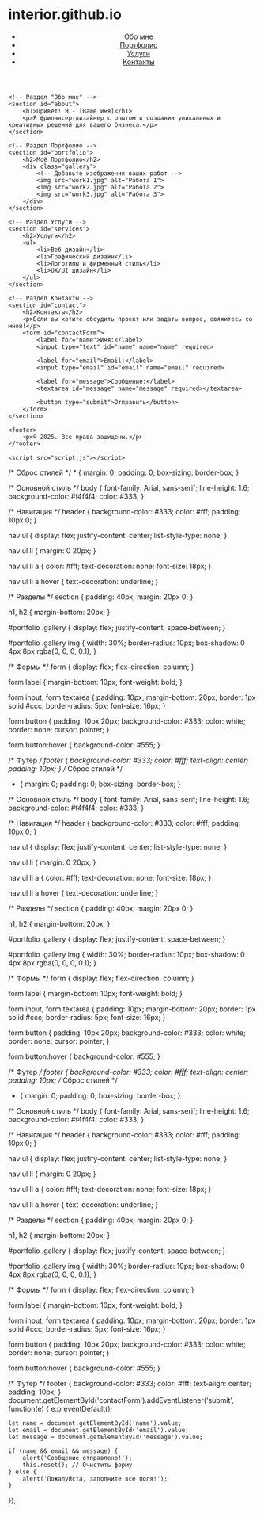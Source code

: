 # interior.github.io
<!DOCTYPE html>
<html lang="ru">
<head>
    <meta charset="UTF-8">
    <meta name="viewport" content="width=device-width, initial-scale=1.0">
    <title>Фрилансер Дизайнер</title>
    <link rel="stylesheet" href="styles.css">
</head>
<body>
    <!-- Навигация -->
    <header>
        <nav>
            <ul>
                <li><a href="#about">Обо мне</a></li>
                <li><a href="#portfolio">Портфолио</a></li>
                <li><a href="#services">Услуги</a></li>
                <li><a href="#contact">Контакты</a></li>
            </ul>
        </nav>
    </header>

    <!-- Раздел "Обо мне" -->
    <section id="about">
        <h1>Привет! Я - [Ваше имя]</h1>
        <p>Я фрилансер-дизайнер с опытом в создании уникальных и креативных решений для вашего бизнеса.</p>
    </section>

    <!-- Раздел Портфолио -->
    <section id="portfolio">
        <h2>Моё Портфолио</h2>
        <div class="gallery">
            <!-- Добавьте изображения ваших работ -->
            <img src="work1.jpg" alt="Работа 1">
            <img src="work2.jpg" alt="Работа 2">
            <img src="work3.jpg" alt="Работа 3">
        </div>
    </section>

    <!-- Раздел Услуги -->
    <section id="services">
        <h2>Услуги</h2>
        <ul>
            <li>Веб-дизайн</li>
            <li>Графический дизайн</li>
            <li>Логотипы и фирменный стиль</li>
            <li>UX/UI дизайн</li>
        </ul>
    </section>

    <!-- Раздел Контакты -->
    <section id="contact">
        <h2>Контакты</h2>
        <p>Если вы хотите обсудить проект или задать вопрос, свяжитесь со мной!</p>
        <form id="contactForm">
            <label for="name">Имя:</label>
            <input type="text" id="name" name="name" required>

            <label for="email">Email:</label>
            <input type="email" id="email" name="email" required>

            <label for="message">Сообщение:</label>
            <textarea id="message" name="message" required></textarea>

            <button type="submit">Отправить</button>
        </form>
    </section>

    <footer>
        <p>© 2025. Все права защищены.</p>
    </footer>

    <script src="script.js"></script>
</body>
</html>
/* Сброс стилей */
* {
    margin: 0;
    padding: 0;
    box-sizing: border-box;
}

/* Основной стиль */
body {
    font-family: Arial, sans-serif;
    line-height: 1.6;
    background-color: #f4f4f4;
    color: #333;
}

/* Навигация */
header {
    background-color: #333;
    color: #fff;
    padding: 10px 0;
}

nav ul {
    display: flex;
    justify-content: center;
    list-style-type: none;
}

nav ul li {
    margin: 0 20px;
}

nav ul li a {
    color: #fff;
    text-decoration: none;
    font-size: 18px;
}

nav ul li a:hover {
    text-decoration: underline;
}

/* Разделы */
section {
    padding: 40px;
    margin: 20px 0;
}

h1, h2 {
    margin-bottom: 20px;
}

#portfolio .gallery {
    display: flex;
    justify-content: space-between;
}

#portfolio .gallery img {
    width: 30%;
    border-radius: 10px;
    box-shadow: 0 4px 8px rgba(0, 0, 0, 0.1);
}

/* Формы */
form {
    display: flex;
    flex-direction: column;
}

form label {
    margin-bottom: 10px;
    font-weight: bold;
}

form input, form textarea {
    padding: 10px;
    margin-bottom: 20px;
    border: 1px solid #ccc;
    border-radius: 5px;
    font-size: 16px;
}

form button {
    padding: 10px 20px;
    background-color: #333;
    color: white;
    border: none;
    cursor: pointer;
}

form button:hover {
    background-color: #555;
}

/* Футер */
footer {
    background-color: #333;
    color: #fff;
    text-align: center;
    padding: 10px;
}
/* Сброс стилей */
* {
    margin: 0;
    padding: 0;
    box-sizing: border-box;
}

/* Основной стиль */
body {
    font-family: Arial, sans-serif;
    line-height: 1.6;
    background-color: #f4f4f4;
    color: #333;
}

/* Навигация */
header {
    background-color: #333;
    color: #fff;
    padding: 10px 0;
}

nav ul {
    display: flex;
    justify-content: center;
    list-style-type: none;
}

nav ul li {
    margin: 0 20px;
}

nav ul li a {
    color: #fff;
    text-decoration: none;
    font-size: 18px;
}

nav ul li a:hover {
    text-decoration: underline;
}

/* Разделы */
section {
    padding: 40px;
    margin: 20px 0;
}

h1, h2 {
    margin-bottom: 20px;
}

#portfolio .gallery {
    display: flex;
    justify-content: space-between;
}

#portfolio .gallery img {
    width: 30%;
    border-radius: 10px;
    box-shadow: 0 4px 8px rgba(0, 0, 0, 0.1);
}

/* Формы */
form {
    display: flex;
    flex-direction: column;
}

form label {
    margin-bottom: 10px;
    font-weight: bold;
}

form input, form textarea {
    padding: 10px;
    margin-bottom: 20px;
    border: 1px solid #ccc;
    border-radius: 5px;
    font-size: 16px;
}

form button {
    padding: 10px 20px;
    background-color: #333;
    color: white;
    border: none;
    cursor: pointer;
}

form button:hover {
    background-color: #555;
}

/* Футер */
footer {
    background-color: #333;
    color: #fff;
    text-align: center;
    padding: 10px;
    /* Сброс стилей */
* {
    margin: 0;
    padding: 0;
    box-sizing: border-box;
}

/* Основной стиль */
body {
    font-family: Arial, sans-serif;
    line-height: 1.6;
    background-color: #f4f4f4;
    color: #333;
}

/* Навигация */
header {
    background-color: #333;
    color: #fff;
    padding: 10px 0;
}

nav ul {
    display: flex;
    justify-content: center;
    list-style-type: none;
}

nav ul li {
    margin: 0 20px;
}

nav ul li a {
    color: #fff;
    text-decoration: none;
    font-size: 18px;
}

nav ul li a:hover {
    text-decoration: underline;
}

/* Разделы */
section {
    padding: 40px;
    margin: 20px 0;
}

h1, h2 {
    margin-bottom: 20px;
}

#portfolio .gallery {
    display: flex;
    justify-content: space-between;
}

#portfolio .gallery img {
    width: 30%;
    border-radius: 10px;
    box-shadow: 0 4px 8px rgba(0, 0, 0, 0.1);
}

/* Формы */
form {
    display: flex;
    flex-direction: column;
}

form label {
    margin-bottom: 10px;
    font-weight: bold;
}

form input, form textarea {
    padding: 10px;
    margin-bottom: 20px;
    border: 1px solid #ccc;
    border-radius: 5px;
    font-size: 16px;
}

form button {
    padding: 10px 20px;
    background-color: #333;
    color: white;
    border: none;
    cursor: pointer;
}

form button:hover {
    background-color: #555;
}

/* Футер */
footer {
    background-color: #333;
    color: #fff;
    text-align: center;
    padding: 10px;
}
document.getElementById('contactForm').addEventListener('submit', function(e) {
    e.preventDefault();

    let name = document.getElementById('name').value;
    let email = document.getElementById('email').value;
    let message = document.getElementById('message').value;

    if (name && email && message) {
        alert('Сообщение отправлено!');
        this.reset(); // Очистить форму
    } else {
        alert('Пожалуйста, заполните все поля!');
    }
});
